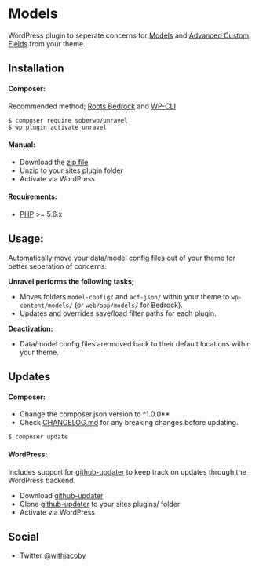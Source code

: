 # Models

WordPress plugin to seperate concerns for [Models](https://github.com/soberwp/models) and [Advanced Custom Fields](https://www.advancedcustomfields.com/) from your theme. 

## Installation

#### Composer:

Recommended method; [Roots Bedrock](https://roots.io/bedrock/) and [WP-CLI](http://wp-cli.org/)
```shell
$ composer require soberwp/unravel
$ wp plugin activate unravel
```

#### Manual:

* Download the [zip file](https://github.com/soberwp/unravel/archive/master.zip)
* Unzip to your sites plugin folder
* Activate via WordPress

#### Requirements:

* [PHP](http://php.net/manual/en/install.php) >= 5.6.x

## Usage:

Automatically move your data/model config files out of your theme for better seperation of concerns.

**Unravel performs the following tasks;**

* Moves folders `model-config/` and `acf-json/` within your theme to `wp-content/models/` (or `web/app/models/` for Bedrock).
* Updates and overrides save/load filter paths for each plugin.

**Deactivation:**

* Data/model config files are moved back to their default locations within your theme.

## Updates

#### Composer:

* Change the composer.json version to ^1.0.0**
* Check [CHANGELOG.md](CHANGELOG.md) for any breaking changes before updating.

```shell
$ composer update
```

#### WordPress:

Includes support for [github-updater](https://github.com/afragen/github-updater) to keep track on updates through the WordPress backend.
* Download [github-updater](https://github.com/afragen/github-updater)
* Clone [github-updater](https://github.com/afragen/github-updater) to your sites plugins/ folder
* Activate via WordPress

## Social

* Twitter [@withjacoby](https://twitter.com/withjacoby)
